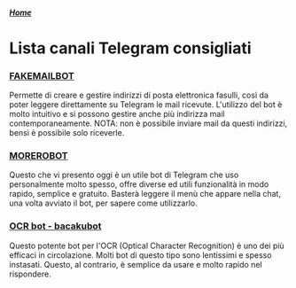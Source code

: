 ##### [Home](https://github.com/Informatica4u/website/blob/gh-pages/index.md)
# Lista canali Telegram consigliati
### [FAKEMAILBOT](https://telegram.me/fakemailbot)
Permette di creare e gestire indirizzi di posta elettronica fasulli, così da poter leggere direttamente su Telegram le mail ricevute.
L'utilizzo del bot è molto intuitivo e si possono gestire anche più indirizza mail contemporaneamente.
NOTA: non è possibile inviare mail da questi indirizzi, bensì è possibile solo riceverle.
### [MOREROBOT](https://t.me/MoreRobot)
Questo che vi presento oggi è un utile bot di Telegram che uso personalmente molto spesso, offre diverse ed utili funzionalità in modo rapido, semplice e gratuito.
Basterà leggere il menù che appare nella chat, una volta avviato il bot, per sapere come utilizzarlo.
### [OCR bot - bacakubot](https://t.me/bacakubot)
Questo potente bot per l'OCR (Optical Character Recognition) è uno dei più efficaci in circolazione. Molti bot di questo tipo sono lentissimi e spesso instasati. Questo, al contrario, è semplice da usare e molto rapido nel rispondere.
